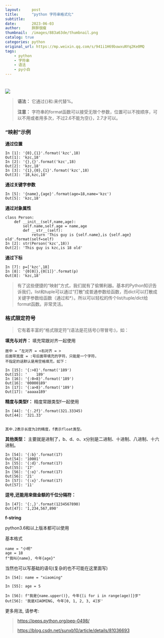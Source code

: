 ```yaml
---
layout:     post
title:      "python 字符串格式化"
subtitle:   
date:       2023-06-03
author:     胖胖很瘦
thumbnail:  /images/883a63de/thumbnail.png
catalog: true
categories: python
original_url: https://mp.weixin.qq.com/s/941i1H69buwxuNYq2Ke0MQ
tags:
    - python
    - 字符串
    - 语法
    - py小白
---
```


# 

![](/images/883a63de/1.png)

> **语法：** 它通过{}和:来代替%。
>
> **注意：** 字符串的format函数可以接受无限个参数，位置可以不按顺序，可以不用或者用多次，不过2.6不能为空{}，2.7才可以。

### “映射”示例

**通过位置**

```
In [1]: '{0},{1}'.format('kzc',18)
Out[1]: 'kzc,18'
In [2]: '{},{}'.format('kzc',18)
Out[2]: 'kzc,18'
In [3]: '{1},{0},{1}'.format('kzc',18)
Out[3]: '18,kzc,18'
```

**通过关键字参数**

```
In [5]: '{name},{age}'.format(age=18,name='kzc')
Out[5]: 'kzc,18'
```

**通过对象属性**

```
class Person:
    def __init__(self,name,age):
        self.name,self.age = name,age
        def __str__(self):
            return 'This guy is {self.name},is {self.age} old'.format(self=self)
In [2]: str(Person('kzc',18))
Out[2]: 'This guy is kzc,is 18 old'
```

**通过下标**

```
In [7]: p=['kzc',18]
In [8]: '{0[0]},{0[1]}'.format(p)
Out[8]: 'kzc,18'
```

> 有了这些便捷的“映射”方式，我们就有了偷懒利器。基本的Python知识告诉我们，list和tuple可以通过“打散”成普通参数给函数，而dict可以打散成关键字参数给函数（通过和\*）。所以可以轻松的传个list/tuple/dict给format函数。非常灵活。

### 格式限定符号

> 它有着丰富的“格式限定符”(语法是花括号{}带冒号:)，如：

**填充与对齐：** 填充常跟对齐一起使用

```
居中 = ^左对齐 = <右对齐 = >
后面带宽度 = :号后面带填充的字符，只能是一个字符，
不指定的话默认是用空格填充，如下：
```

```
In [15]: '{:>8}'.format('189')
Out[15]: '    189'
In [16]: '{:0>8}'.format('189')
Out[16]: '00000189'
In [17]: '{:a>8}'.format('189')
Out[17]: 'aaaaa189'
```

**精度与类型f：** 精度常跟类型f一起使用

```
In [44]: '{:.2f}'.format(321.33345)
Out[44]: '321.33'
```

```
  
其中.2表示长度为2的精度，f表示float类型。  

```

**其他类型：** 主要就是进制了，b、d、o、x分别是二进制、十进制、八进制、十六进制。

```
In [54]: '{:b}'.format(17)
Out[54]: '10001'
In [55]: '{:d}'.format(17)
Out[55]: '17'
In [56]: '{:o}'.format(17)
Out[56]: '21'
In [57]: '{:x}'.format(17)
Out[57]: '11'
```

**逗号,还能用来做金额的千位分隔符：**

```
In [47]: '{:,}'.format(1234567890)
Out[47]: '1,234,567,890'
```

**f-string**

python3.6和以上版本都可以使用

基本格式

```
name = "小明"
age = 18
f"我叫{name}, 今年{age}"
```

当然也可以写基础的语句(复杂的也不可能在这里面写)

```
In [54]: name = "xiaoming"

In [55]: age = 5

In [56]: f"我是{name.upper()}, 今年{[i for i in range(age)]}岁"
Out[56]: '我是XIAOMING, 今年[0, 1, 2, 3, 4]岁'
```

更多用法, 请参考:

> https://peps.python.org/pep-0498/
>
> https://blog.csdn.net/sunxb10/article/details/81036693